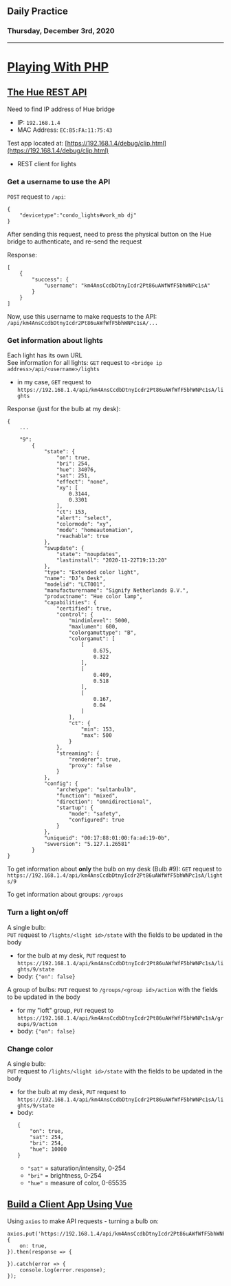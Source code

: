## Daily Practice
### Thursday, December 3rd, 2020
---


# [Playing With PHP](https://laracasts.com/series/playing-with-php)


## [The Hue REST API](https://laracasts.com/series/playing-with-php/episodes/1)

Need to find IP address of Hue bridge  
- IP: `192.168.1.4`
- MAC Address: `EC:B5:FA:11:75:43`

Test app located at: [https://192.168.1.4/debug/clip.html](https://192.168.1.4/debug/clip.html)
- REST client for lights

### Get a username to use the API

`POST` request to `/api`:  
```
{
    "devicetype":"condo_lights#work_mb dj"
}
``` 

After sending this request, need to press the physical button on the Hue bridge to authenticate, and re-send the request  

Response:
```
[
	{
		"success": {
			"username": "km4AnsCcdbDtnyIcdr2Pt86uAWfWfF5bhWNPc1sA"
		}
	}
]
```

Now, use this username to make requests to the API: `/api/km4AnsCcdbDtnyIcdr2Pt86uAWfWfF5bhWNPc1sA/...`

### Get information about lights

Each light has its own URL  
See information for all lights: `GET` request to `<bridge ip address>/api/<username>/lights`  
- in my case, `GET` request to `https://192.168.1.4/api/km4AnsCcdbDtnyIcdr2Pt86uAWfWfF5bhWNPc1sA/lights`

Response (just for the bulb at my desk):
```
{
    ...

    "9": 
        {
            "state": {
                "on": true,
                "bri": 254,
                "hue": 34076,
                "sat": 251,
                "effect": "none",
                "xy": [
                    0.3144,
                    0.3301
                ],
                "ct": 153,
                "alert": "select",
                "colormode": "xy",
                "mode": "homeautomation",
                "reachable": true
            },
            "swupdate": {
                "state": "noupdates",
                "lastinstall": "2020-11-22T19:13:20"
            },
            "type": "Extended color light",
            "name": "DJ’s Desk",
            "modelid": "LCT001",
            "manufacturername": "Signify Netherlands B.V.",
            "productname": "Hue color lamp",
            "capabilities": {
                "certified": true,
                "control": {
                    "mindimlevel": 5000,
                    "maxlumen": 600,
                    "colorgamuttype": "B",
                    "colorgamut": [
                        [
                            0.675,
                            0.322
                        ],
                        [
                            0.409,
                            0.518
                        ],
                        [
                            0.167,
                            0.04
                        ]
                    ],
                    "ct": {
                        "min": 153,
                        "max": 500
                    }
                },
                "streaming": {
                    "renderer": true,
                    "proxy": false
                }
            },
            "config": {
                "archetype": "sultanbulb",
                "function": "mixed",
                "direction": "omnidirectional",
                "startup": {
                    "mode": "safety",
                    "configured": true
                }
            },
            "uniqueid": "00:17:88:01:00:fa:ad:19-0b",
            "swversion": "5.127.1.26581"
        }
}
```

To get information about __only__ the bulb on my desk (Bulb #9): `GET` request to `https://192.168.1.4/api/km4AnsCcdbDtnyIcdr2Pt86uAWfWfF5bhWNPc1sA/lights/9`  

To get information about groups: `/groups`  


### Turn a light on/off

A single bulb:  
`PUT` request to `/lights/<light id>/state` with the fields to be updated in the body  
- for the bulb at my desk, `PUT` request to `https://192.168.1.4/api/km4AnsCcdbDtnyIcdr2Pt86uAWfWfF5bhWNPc1sA/lights/9/state`
- body: `{"on": false}`

A group of bulbs:
`PUT` request to `/groups/<group id>/action` with the fields to be updated in the body  
- for my "loft" group, `PUT` request to `https://192.168.1.4/api/km4AnsCcdbDtnyIcdr2Pt86uAWfWfF5bhWNPc1sA/groups/9/action`
- body: `{"on": false}`  


### Change color

A single bulb:  
`PUT` request to `/lights/<light id>/state` with the fields to be updated in the body  
- for the bulb at my desk, `PUT` request to `https://192.168.1.4/api/km4AnsCcdbDtnyIcdr2Pt86uAWfWfF5bhWNPc1sA/lights/9/state`
- body:  
   ```
   {
       "on": true,
       "sat": 254,
       "bri": 254,
       "hue": 10000
   }
   ```
   - `"sat"` = saturation/intensity, 0-254
   - `"bri"` = brightness, 0-254
   - `"hue"` = measure of color, 0-65535



## [Build a Client App Using Vue](https://laracasts.com/series/playing-with-php/episodes/2)

Using `axios` to make API requests - turning a bulb on:  
```
axios.put('https://192.168.1.4/api/km4AnsCcdbDtnyIcdr2Pt86uAWfWfF5bhWNPc1sA/lights/9/state', {
    on: true,
}).then(response => {

}).catch(error => {
    console.log(error.response);
});
```
